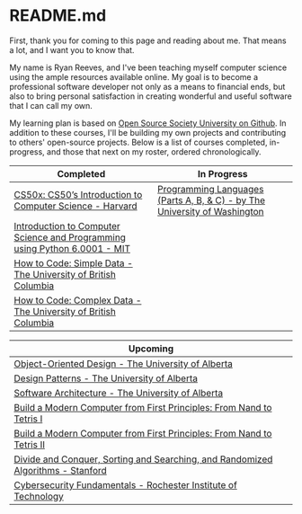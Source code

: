 # README.md
First, thank you for coming to this page and reading about me. That means a lot, and I want you to know that.

My name is Ryan Reeves, and I've been teaching myself computer science using the ample resources available online. My goal is to become a professional software developer not only as a means to financial ends, but also to bring personal satisfaction in creating wonderful and useful software that I can call my own.


My learning plan is based on [Open Source Society University on Github](https://github.com/ossu/computer-science). In addition to these courses, I'll be building my own projects and contributing to others' open-source projects. Below is a list of courses completed, in-progress, and those that next on my roster, ordered chronologically.

|Completed|In Progress|
|---------|-----------|
|[CS50x: CS50’s Introduction to Computer Science - Harvard](https://cs50.harvard.edu/x/2023/)|[Programming Languages (Parts A, B, & C) - by The University of Washington](https://www.coursera.org/learn/programming-languages-part-c)|
|[Introduction to Computer Science and Programming using Python 6.0001 - MIT](https://ocw.mit.edu/courses/6-0001-introduction-to-computer-science-and-programming-in-python-fall-2016/)|
|[How to Code: Simple Data - The University of British Columbia](https://www.edx.org/learn/coding/university-of-british-columbia-how-to-code-simple-data)|
|[How to Code: Complex Data - The University of British Columbia](https://www.edx.org/course/how-to-code-complex-data)|

|Upcoming|
|--------|
|[Object-Oriented Design - The University of Alberta](https://www.coursera.org/learn/object-oriented-design)|
|[Design Patterns - The University of Alberta](https://www.coursera.org/learn/design-patterns)|
|[Software Architecture - The University of Alberta](https://www.coursera.org/learn/software-architecture)|
|[Build a Modern Computer from First Principles: From Nand to Tetris I](https://www.coursera.org/learn/build-a-computer)|
|[Build a Modern Computer from First Principles: From Nand to Tetris II](https://www.coursera.org/learn/nand2tetris2)|
|[Divide and Conquer, Sorting and Searching, and Randomized Algorithms - Stanford](https://www.coursera.org/learn/algorithms-divide-conquer)|
|[Cybersecurity Fundamentals - Rochester Institute of Technology](https://www.edx.org/learn/cybersecurity/rochester-institute-of-technology-cybersecurity-fundamentals)|

